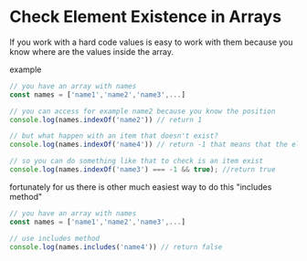 # Check Element Existence in Arrays

If you work with a hard code values is easy to work with them because you know where are the values inside the array.

example

```js
// you have an array with names
const names = ['name1','name2','name3',...]

// you can access for example name2 because you know the position
console.log(names.indexOf('name2')) // return 1

// but what happen with an item that doesn't exist?
console.log(names.indexOf('name4')) // return -1 that means that the element doesn't exist

// so you can do something like that to check is an item exist
console.log(names.indexOf('name3') === -1 && true); //return true
```

fortunately for us there is other much easiest way to do this "includes method"

```js
// you have an array with names
const names = ['name1','name2','name3',...]

// use includes method
console.log(names.includes('name4')) // return false
```
